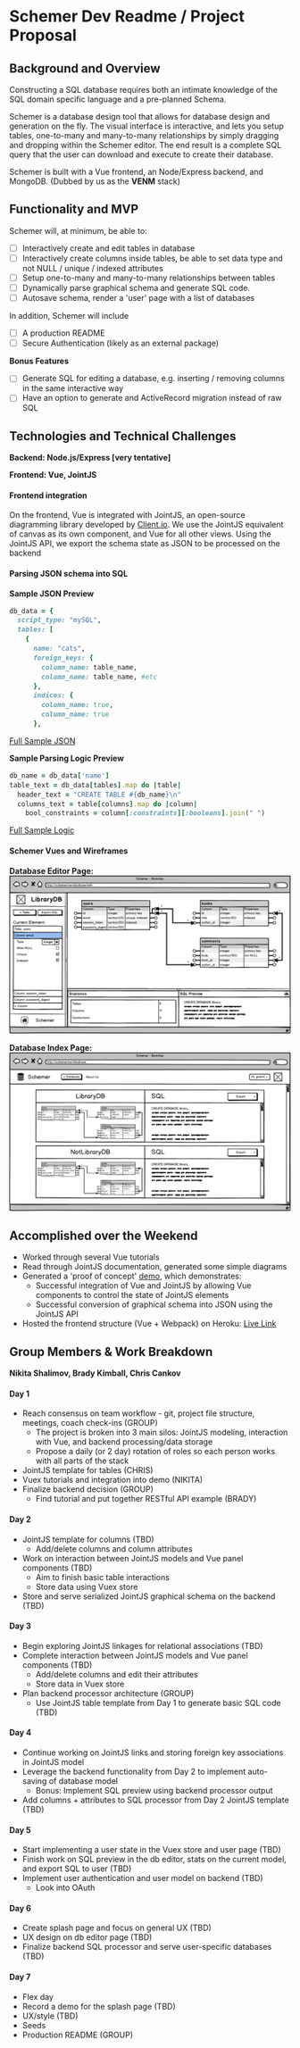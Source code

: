 # Schemer Dev Readme / Project Proposal
## Background and Overview
Constructing a SQL database requires both an intimate knowledge of the SQL domain specific language and a pre-planned Schema.

Schemer is a database design tool that allows for database design and generation on the fly. The visual interface is interactive, and lets you setup tables, one-to-many and many-to-many relationships by simply dragging and dropping within the Schemer editor. The end result is a complete SQL query that the user can download and execute to create their database.

Schemer is built with a Vue frontend, an Node/Express backend, and MongoDB. (Dubbed by us as the **VENM** stack)

## Functionality and MVP
Schemer will, at minimum, be able to:
- [ ] Interactively create and edit tables in database
- [ ] Interactively create columns inside tables, be able to set data type and not NULL / unique / indexed attributes
- [ ] Setup one-to-many and many-to-many relationships between tables
- [ ] Dynamically parse graphical schema and generate SQL code.
- [ ] Autosave schema, render a 'user' page with a list of databases

In addition, Schemer will include
- [ ] A production README
- [ ] Secure Authentication (likely as an external package)

**Bonus Features**
- [ ] Generate SQL for editing a database, e.g. inserting / removing columns in the same interactive way
- [ ] Have an option to generate and ActiveRecord migration instead of raw SQL

## Technologies and Technical Challenges
**Backend: Node.js/Express [very tentative]**

**Frontend: Vue, JointJS**

#### Frontend integration
On the frontend, Vue is integrated with JointJS, an open-source diagramming library developed by [Client.io](ttps://www.jointjs.com/opensource). We use the JointJS equivalent of canvas as its own component, and Vue for all other views. Using the JointJS API, we export the schema state as JSON to be processed on the backend

#### Parsing JSON schema into SQL

**Sample JSON Preview**
```ruby
db_data = {
  script_type: "mySQL",
  tables: [
    {
      name: "cats",
      foreign_keys: {
        column_name: table_name,
        column_name: table_name, #etc
      },
      indices: {
        column_name: true,
        column_name: true
      },
```
[Full Sample JSON](./Sample_JSON.rb)

**Sample Parsing Logic Preview**
```ruby
db_name = db_data['name']
table_text = db_data[tables].map do |table|
  header_text = "CREATE TABLE #{db_name}\n"
  columns_text = table[columns].map do |column|
    bool_constraints = column[:constraints][:booleans].join(" ")
```
[Full Sample Logic](./Sample_parse_logic.rb)

#### Schemer Vues and Wireframes
**Database Editor Page:**
![Database Editor](wireframes/db_editor.png)

**Database Index Page:**
![Database Index](wireframes/db_index.png)

## Accomplished over the Weekend
* Worked through several Vue tutorials
* Read through JointJS documentation, generated some simple diagrams
* Generated a 'proof of concept' [demo](https://schemer.herokuapp.com/#/home), which demonstrates:
  * Successful integration of Vue and JointJS by allowing Vue components to control the state of JointJS elements
  * Successful conversion of graphical schema into JSON using the JointJS API
* Hosted the frontend structure (Vue + Webpack) on Heroku: [Live Link](https://schemer.herokuapp.com)


## Group Members & Work Breakdown
**Nikita Shalimov, Brady Kimball, Chris Cankov**

#### Day 1

* Reach consensus on team workflow - git, project file structure, meetings, coach check-ins (GROUP)
  * The project is broken into 3 main silos: JointJS modeling, interaction with Vue, and backend processing/data storage
  * Propose a daily (or 2 day) rotation of roles so each person works with all parts of the stack
* JointJS template for tables (CHRIS)
* Vuex tutorials and integration into demo (NIKITA)
* Finalize backend decision (GROUP)
  * Find tutorial and put together RESTful API example (BRADY)

#### Day 2

* JointJS template for columns (TBD)
  * Add/delete columns and column attributes
* Work on interaction between JointJS models and Vue panel components (TBD)
  * Aim to finish basic table interactions
  * Store data using Vuex store
* Store and serve serialized JointJS graphical schema on the backend (TBD)

#### Day 3

* Begin exploring JointJS linkages for relational associations (TBD)
* Complete interaction between JointJS models and Vue panel components (TBD)
  * Add/delete columns and edit their attributes
  * Store data in Vuex store
* Plan backend processor architecture (GROUP)
  * Use JointJS table template from Day 1 to generate basic SQL code (TBD)

#### Day 4

* Continue working on JointJS links and storing foreign key associations in JointJS model
* Leverage the backend functionality from Day 2 to implement auto-saving of database model
  * Bonus: Implement SQL preview using backend processor output
* Add columns + attributes to SQL processor from Day 2 JointJS template (TBD)

#### Day 5

* Start implementing a user state in the Vuex store and user page (TBD)
* Finish work on SQL preview in the db editor, stats on the current model, and export SQL to user (TBD)
* Implement user authentication and user model on backend (TBD)
  * Look into OAuth

#### Day 6

* Create splash page and focus on general UX (TBD)
* UX design on db editor page (TBD)
* Finalize backend SQL processor and serve user-specific databases (TBD)

#### Day 7

* Flex day
* Record a demo for the splash page (TBD)
* UX/style (TBD)
* Seeds
* Production README (GROUP)
